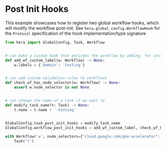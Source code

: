 # Post Init Hooks

This example showcases how to register two global workflow hooks, which will modify the workflow post-init.
See `hera.global_config.WorkflowHook` for the `Protocol` specification of the hook implementation/type signature

```python
from hera import GlobalConfig, Task, Workflow


# can make a custom hook that enriches the workflow by adding, for instance, labels or node selectors
def add_wf_custom_label(w: Workflow) -> None:
    w.labels = {'domain': 'testing'}


# can add custom validation rules to workflows
def check_wf_has_node_selector(w: Workflow) -> None:
    assert w.node_selector is not None


# can change the name of a task if we want to
def modify_task_name(t: Task) -> None:
    t.name = t.name + '-testing'


GlobalConfig.task_post_init_hooks = modify_task_name
GlobalConfig.workflow_post_init_hooks = add_wf_custom_label, check_wf_has_node_selector

with Workflow('w', node_selectors={"cloud.google.com/gke-accelerator": "nvidia-tesla-t4"}) as w:
    Task('t')
```
